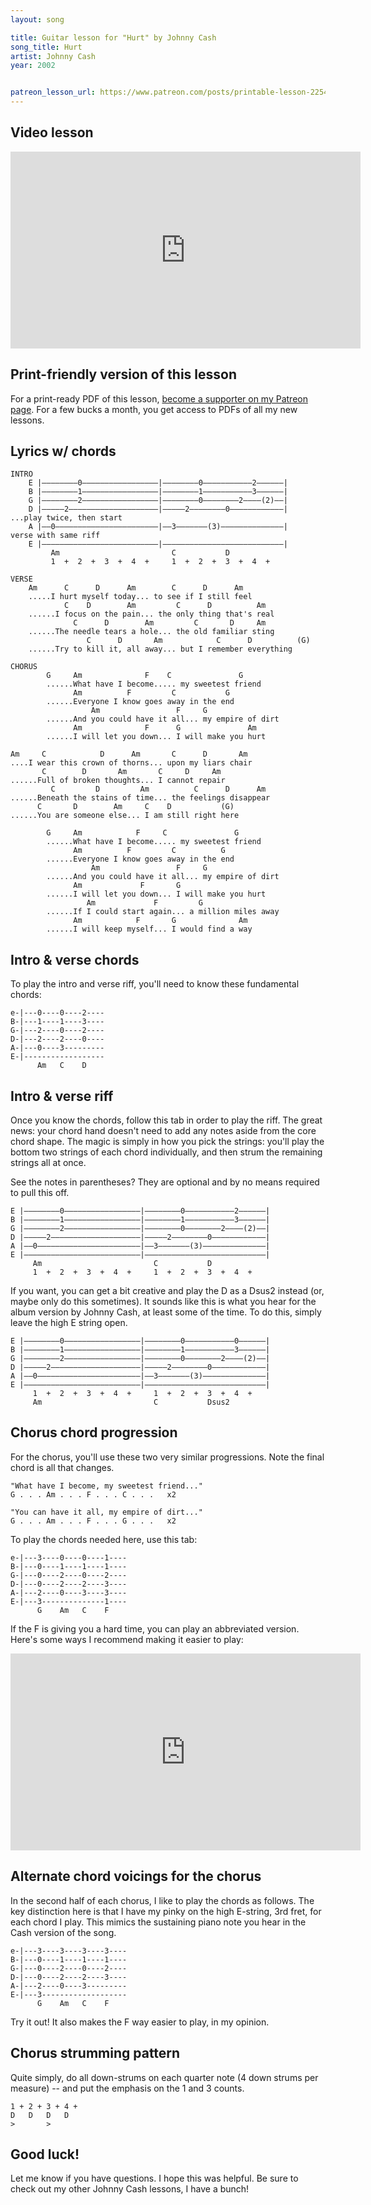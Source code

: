 ```yaml
---
layout: song

title: Guitar lesson for "Hurt" by Johnny Cash
song_title: Hurt
artist: Johnny Cash
year: 2002


patreon_lesson_url: https://www.patreon.com/posts/printable-lesson-22543461
---
```


## Video lesson

<iframe width="560" height="315" src="https://www.youtube.com/embed/xN5XOUQJn1E?showinfo=0" frameborder="0" allowfullscreen></iframe>

## Print-friendly version of this lesson

For a print-ready PDF of this lesson, [become a supporter on my Patreon page](https://www.patreon.com/posts/printable-lesson-22543461). For a few bucks a month, you get access to PDFs of all my new lessons.

## Lyrics w/ chords

    INTRO
        E |––––––––0–––––––––––––––––|––––––––0–––––––––––2––––––|
        B |––––––––1–––––––––––––––––|––––––––1–––––––––––3––––––|
        G |––––––––2–––––––––––––––––|––––––––0––––––––2––––(2)––|
        D |–––––2––––––––––––––––––––|–––––2––––––––0––––––––––––|  ...play twice, then start
        A |––0–––––––––––––––––––––––|––3–––––––(3)––––––––––––––|     verse with same riff
        E |––––––––––––––––––––––––––|–––––––––––––––––––––––––––|
             Am                         C           D
             1  +  2  +  3  +  4  +     1  +  2  +  3  +  4  +   

    VERSE
        Am      C      D      Am        C      D      Am  
        .....I hurt myself today... to see if I still feel
                C    D        Am         C      D          Am
        ......I focus on the pain... the only thing that's real
                  C      D        Am         C       D     Am
        ......The needle tears a hole... the old familiar sting
                     C      D       Am            C      D          (G)
        ......Try to kill it, all away... but I remember everything

    CHORUS
            G     Am              F    C               G
            ......What have I become..... my sweetest friend
                  Am          F         C           G
            ......Everyone I know goes away in the end   
                      Am                 F     G
            ......And you could have it all... my empire of dirt
                  Am              F      G               Am
            ......I will let you down... I will make you hurt

    Am     C            D      Am       C      D       Am
    ....I wear this crown of thorns... upon my liars chair
           C        D       Am       C     D     Am
    ......Full of broken thoughts... I cannot repair
             C         D         Am          C      D      Am
    ......Beneath the stains of time... the feelings disappear
          C       D        Am     C    D           (G)   
    ......You are someone else... I am still right here

            G     Am            F     C               G
            ......What have I become..... my sweetest friend
                  Am          F         C          G
            ......Everyone I know goes away in the end
                      Am                 F     G
            ......And you could have it all... my empire of dirt
                  Am             F       G               
            ......I will let you down... I will make you hurt
                     Am             F         G  
            ......If I could start again... a million miles away
                  Am            F       G              Am
            ......I will keep myself... I would find a way

## Intro & verse chords

To play the intro and verse riff, you'll need to know these fundamental chords:

    e-|---0----0----2----
    B-|---1----1----3----
    G-|---2----0----2----
    D-|---2----2----0----
    A-|---0----3---------
    E-|------------------
          Am   C    D

## Intro & verse riff

Once you know the chords, follow this tab in order to play the riff. The great news: your chord hand doesn't need to add any notes aside from the core chord shape. The magic is simply in how you pick the strings: you'll play the bottom two strings of each chord individually, and then strum the remaining strings all at once.

See the notes in parentheses? They are optional and by no means required to pull this off.

    E |––––––––0–––––––––––––––––|––––––––0–––––––––––2––––––|
    B |––––––––1–––––––––––––––––|––––––––1–––––––––––3––––––|
    G |––––––––2–––––––––––––––––|––––––––0––––––––2––––(2)––|
    D |–––––2––––––––––––––––––––|–––––2––––––––0––––––––––––|
    A |––0–––––––––––––––––––––––|––3–––––––(3)––––––––––––––|
    E |––––––––––––––––––––––––––|–––––––––––––––––––––––––––|
         Am                         C           D
         1  +  2  +  3  +  4  +     1  +  2  +  3  +  4  +   

If you want, you can get a bit creative and play the D as a Dsus2 instead (or, maybe only do this sometimes). It sounds like this is what you hear for the album version by Johnny Cash, at least some of the time. To do this, simply leave the high E string open.

    E |––––––––0–––––––––––––––––|––––––––0–––––––––––0––––––|
    B |––––––––1–––––––––––––––––|––––––––1–––––––––––3––––––|
    G |––––––––2–––––––––––––––––|––––––––0––––––––2––––(2)––|
    D |–––––2––––––––––––––––––––|–––––2––––––––0––––––––––––|
    A |––0–––––––––––––––––––––––|––3–––––––(3)––––––––––––––|
    E |––––––––––––––––––––––––––|–––––––––––––––––––––––––––|
         1  +  2  +  3  +  4  +     1  +  2  +  3  +  4  +   
         Am                         C           Dsus2

## Chorus chord progression

For the chorus, you'll use these two very similar progressions. Note the final chord is all that changes.

    "What have I become, my sweetest friend..."
    G . . . Am . . . F . . . C . . .   x2

    "You can have it all, my empire of dirt..."
    G . . . Am . . . F . . . G . . .   x2

To play the chords needed here, use this tab:

    e-|---3----0----0----1----
    B-|---0----1----1----1----
    G-|---0----2----0----2----
    D-|---0----2----2----3----
    A-|---2----0----3----3----
    E-|---3--------------1----
          G    Am   C    F

If the F is giving you a hard time, you can play an abbreviated version. Here's some ways I recommend making it easier to play:

<iframe width="560" height="315" src="https://www.youtube.com/embed/2TwKQliJVkY?showinfo=0" frameborder="0" allowfullscreen></iframe>

## Alternate chord voicings for the chorus

In the second half of each chorus, I like to play the chords as follows. The key distinction here is that I have my pinky on the high E-string, 3rd fret, for each chord I play. This mimics the sustaining piano note you hear in the Cash version of the song.

    e-|---3----3----3----3----
    B-|---0----1----1----1----
    G-|---0----2----0----2----
    D-|---0----2----2----3----
    A-|---2----0----3---------
    E-|---3-------------------
          G    Am   C    F

Try it out! It also makes the F way easier to play, in my opinion.

## Chorus strumming pattern

Quite simply, do all down-strums on each quarter note (4 down strums per measure) -- and put the emphasis on the 1 and 3 counts.

    1 + 2 + 3 + 4 +
    D   D   D   D
    >       >

## Good luck!

Let me know if you have questions. I hope this was helpful. Be sure to check out my other Johnny Cash lessons, I have a bunch!
